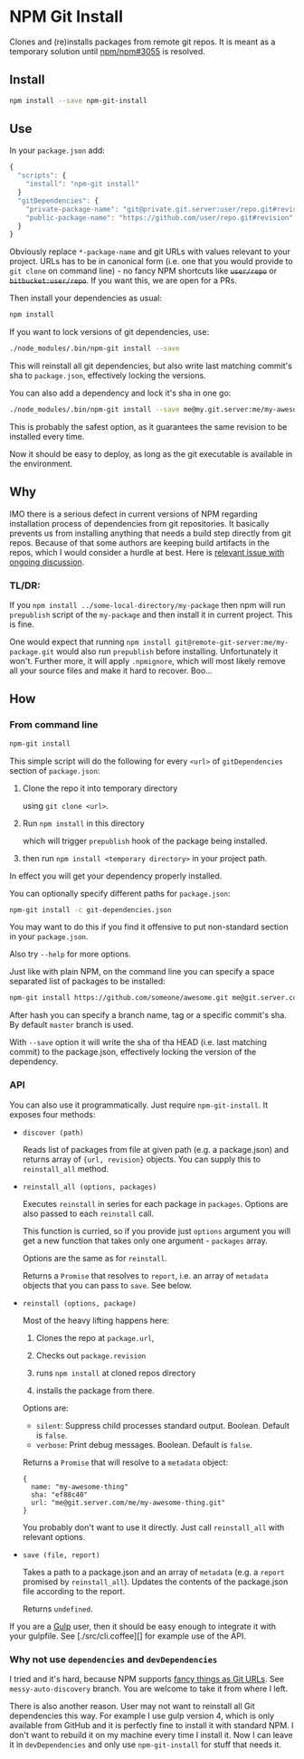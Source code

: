 NPM Git Install
===============

Clones and (re)installs packages from remote git repos. It is meant as a temporary solution until [npm/npm#3055][3055] is resolved.

Install
-------

```sh
npm install --save npm-git-install
```

Use
---

In your `package.json` add:

```javascript
{
  "scripts": {
    "install": "npm-git install"
  }
  "gitDependencies": {
    "private-package-name": "git@private.git.server:user/repo.git#revision",
    "public-package-name": "https://github.com/user/repo.git#revision"
  }
}
```

Obviously replace `*-package-name` and git URLs with values relevant to your project. URLs has to be in canonical form (i.e. one that you would provide to `git clone` on command line) - no fancy NPM shortcuts like ~~`user/repo`~~ or ~~`bitbucket:user/repo`~~. If you want this, we are open for a PRs.

Then install your dependencies as usual:

```sh
npm install
```

If you want to lock versions of git dependencies, use:

```sh
./node_modules/.bin/npm-git install --save
```

This will reinstall all git dependencies, but also write last matching commit's sha to `package.json`, effectively locking the versions.

You can also add a dependency and lock it's sha in one go:

```sh
./node_modules/.bin/npm-git install --save me@my.git.server:me/my-awesome-thing.git
```

This is probably the safest option, as it guarantees the same revision to be installed every time.

Now it should be easy to deploy, as long as the git executable is available in the environment.

Why
---

IMO there is a serious defect in current versions of NPM regarding installation process of dependencies from git repositories. It basically prevents us from installing anything that needs a build step directly from git repos. Because of that some authors are keeping build artifacts in the repos, which I would consider a hurdle at best. Here is [relevant issue with ongoing discussion][3055].

### TL/DR:

If you `npm install ../some-local-directory/my-package` then npm will run `prepublish` script of the `my-package` and then install it in current project. This is fine.

One would expect that running `npm install git@remote-git-server:me/my-package.git` would also run `prepublish` before installing. Unfortunately it won't. Further more, it will apply `.npmignore`, which will most likely remove all your source files and make it hard to recover. Boo...

How
---

### From command line

```sh
npm-git install
```

This simple script will do the following for every `<url>` of `gitDependencies` section of `package.json`:

1.  Clone the repo it into temporary directory

    using `git clone <url>`.

1.  Run `npm install` in this directory

    which will trigger `prepublish` hook of the package being installed.

1.  then run `npm install <temporary directory>` in your project path.

In effect you will get your dependency properly installed.

You can optionally specify different paths for `package.json`:

```sh
npm-git install -c git-dependencies.json
```

You may want to do this if you find it offensive to put non-standard section in your `package.json`.

Also try `--help` for more options.

Just like with plain NPM, on the command line you can specify a space separated list of packages to be installed:

```sh
npm-git install https://github.com/someone/awesome.git me@git.server.com/me/is-also-awesome.git#experimental-branch
```

After hash you can specify a branch name, tag or a specific commit's sha. By default `master` branch is used.

With `--save` option it will write the sha of tha HEAD (i.e. last matching commit) to the package.json, effectively locking the version of the dependency.

### API

You can also use it programmatically. Just require `npm-git-install`. It exposes four methods:

  * `discover (path)`

    Reads list of packages from file at given path (e.g. a package.json) and returns array of `{url, revision}` objects. You can supply this to `reinstall_all` method.

  * `reinstall_all (options, packages)`

    Executes `reinstall` in series for each package in `packages`. Options are also passed to each `reinstall` call.

    This function is curried, so if you provide just `options` argument you will get a new function that takes only one argument - `packages` array.

    Options are the same as for `reinstall`.

    Returns a `Promise` that resolves to `report`, i.e. an array of `metadata` objects that you can pass to `save`. See below.

  * `reinstall (options, package)`

    Most of the heavy lifting happens here:

    1.  Clones the repo at `package.url`,

    1.  Checks out `package.revision`

    1.  runs `npm install` at cloned repos directory

    1.  installs the package from there.

    Options are:

    * `silent`: Suppress child processes standard output. Boolean. Default is `false`.
    * `verbose`: Print debug messages. Boolean. Default is `false`.

    Returns a `Promise` that will resolve to a `metadata` object:

    ```coffee-script
    {
      name: "my-awesome-thing"
      sha: "ef88c40"
      url: "me@git.server.com/me/my-awesome-thing.git"
    }
    ```

    You probably don't want to use it directly. Just call `reinstall_all` with relevant options.

  * `save (file, report)`

    Takes a path to a package.json and an array of `metadata` (e.g. a `report` promised by `reinstall_all`). Updates the contents of the package.json file according to the report.

    Returns `undefined`.

If you are a [Gulp][] user, then it should be easy enough to integrate it with your gulpfile. See [./src/cli.coffee][] for example use of the API.

### Why not use `dependencies` and `devDependencies`

I tried and it's hard, because NPM supports [fancy things as Git URLs][URLs]. See `messy-auto-discovery` branch. You are welcome to take it from where I left.

There is also another reason. User may not want to reinstall all Git dependencies this way. For example I use gulp version 4, which is only available from GitHub and it is perfectly fine to install it with standard NPM. I don't want to rebuild it on my machine every time I install it. Now I can leave it in `devDependencies` and only use `npm-git-install` for stuff that needs it.

[URLs]: https://docs.npmjs.com/files/package.json#git-urls-as-dependencies
[3055]: https://github.com/npm/npm/issues/3055
[Gulp]: http://gulpjs.com/
